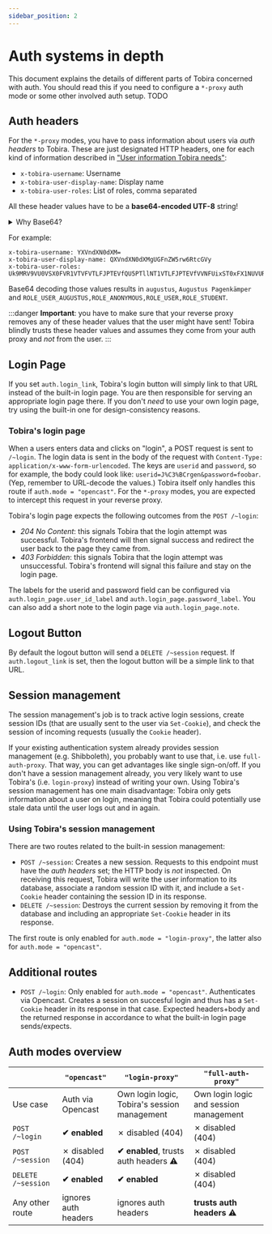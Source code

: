 ```yaml
---
sidebar_position: 2
---
```


# Auth systems in depth

This document explains the details of different parts of Tobira concerned with auth.
You should read this if you need to configure a `*-proxy` auth mode or some other involved auth setup.
TODO


## Auth headers

For the `*-proxy` modes, you have to pass information about users via *auth headers* to Tobira.
These are just designated HTTP headers, one for each kind of information described in ["User information Tobira needs"](user#user-information-tobira-needs):

- `x-tobira-username`: Username
- `x-tobira-user-display-name`: Display name
- `x-tobira-user-roles`: List of roles, comma separated

All these header values have to be a **base64-encoded UTF-8** string!

<details>
<summary>Why Base64?</summary>

It is strongly recommended by the HTTP standard to only include ASCII bytes in HTTP headers.
Arbitrary bytes are *usually* passed through verbatim, but this is not guaranteed and often forbidden.
Base64 encoding is the safer option, that's why we chose it for Tobira.

</details>

For example:

```
x-tobira-username: YXVndXN0dXM=
x-tobira-user-display-name: QXVndXN0dXMgUGFnZW5rw6RtcGVy
x-tobira-user-roles: Uk9MRV9VU0VSX0FVR1VTVFVTLFJPTEVfQU5PTllNT1VTLFJPTEVfVVNFUixST0xFX1NUVURFTlQ=
```

Base64 decoding those values results in `augustus`, `Augustus Pagenkämper` and `ROLE_USER_AUGUSTUS,ROLE_ANONYMOUS,ROLE_USER,ROLE_STUDENT`.

:::danger
**Important**: you have to make sure that your reverse proxy removes any of these header values that the user might have sent!
Tobira blindly trusts these header values and assumes they come from your auth proxy and *not* from the user.
:::


## Login Page

If you set `auth.login_link`, Tobira's login button will simply link to that URL instead of the built-in login page.
You are then responsible for serving an appropriate login page there.
If you don't *need* to use your own login page, try using the built-in one for design-consistency reasons.

### Tobira's login page

When a users enters data and clicks on "login", a POST request is sent to `/~login`.
The login data is sent in the body of the request with `Content-Type: application/x-www-form-urlencoded`.
The keys are `userid` and `password`, so for example, the body could look like: `userid=J%C3%BCrgen&password=foobar`.
(Yep, remember to URL-decode the values.)
Tobira itself only handles this route if `auth.mode = "opencast"`.
For the `*-proxy` modes, you are expected to intercept this request in your reverse proxy.

Tobira's login page expects the following outcomes from the `POST /~login`:

- *204 No Content*: this signals Tobira that the login attempt was successful.
  Tobira's frontend will then signal success and redirect the user back to the page they came from.
- *403 Forbidden*: this signals Tobira that the login attempt was unsuccessful.
  Tobira's frontend will signal this failure and stay on the login page.

The labels for the userid and password field can be configured via `auth.login_page.user_id_label` and `auth.login_page.password_label`.
You can also add a short note to the login page via `auth.login_page.note`.


## Logout Button

By default the logout button will send a `DELETE /~session` request.
If `auth.logout_link` is set, then the logout button will be a simple link to that URL.


## Session management

The session management's job is to track active login sessions, create session IDs (that are usually sent to the user via `Set-Cookie`), and check the session of incoming requests (usually the `Cookie` header).

If your existing authentication system already provides session management (e.g. Shibboleth), you probably want to use that, i.e. use `full-auth-proxy`.
That way, you can get advantages like single sign-on/off.
If you don't have a session management already, you very likely want to use Tobira's (i.e. `login-proxy`) instead of writing your own.
Using Tobira's session management has one main disadvantage:
Tobira only gets information about a user on login, meaning that Tobira could potentially use stale data until the user logs out and in again.

### Using Tobira's session management

There are two routes related to the built-in session management:

- `POST /~session`: Creates a new session.
  Requests to this endpoint must have the *auth headers* set; the HTTP body is *not* inspected.
  On receiving this request, Tobira will write the user information to its database, associate a random session ID with it, and include a `Set-Cookie` header containing the session ID in its response.
- `DELETE /~session`: Destroys the current session by removing it from the database and including an appropriate `Set-Cookie` header in its response.

The first route is only enabled for `auth.mode = "login-proxy"`, the latter also for `auth.mode = "opencast"`.


## Additional routes

- `POST /~login`: Only enabled for `auth.mode = "opencast"`.
  Authenticates via Opencast.
  Creates a session on succesful login and thus has a `Set-Cookie` header in its response in that case.
  Expected headers+body and the returned response in accordance to what the built-in login page sends/expects.


## Auth modes overview

|     | `"opencast"` | `"login-proxy"` | `"full-auth-proxy"` |
| --- | --- | --- | --- |
| Use case | Auth via Opencast | Own login logic, Tobira's session management | Own login logic and session management |
| `POST /~login` | **✔ enabled** | ✗ disabled (404) | ✗ disabled (404) |
| `POST /~session` | ✗ disabled (404) | **✔ enabled**, trusts auth headers ⚠️ | ✗ disabled (404) |
| `DELETE /~session` | **✔ enabled** | **✔ enabled** | ✗ disabled (404) |
| Any other route | ignores auth headers | ignores auth headers | **trusts auth headers** ⚠️ |

